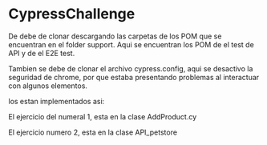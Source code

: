 # CypressChallenge


De debe de clonar descargando las carpetas de los POM que se encuentran en el folder support. Aqui se encuentran los POM de el test de API y de el E2E test.

Tambien se debe de clonar el archivo cypress.config, aqui se desactivo la seguridad de chrome, por que estaba presentando problemas al interactuar con algunos elementos.

los estan implementados asi:

El ejercicio del numeral 1, esta en la clase AddProduct.cy


El ejercicio numero 2,  esta en la clase API_petstore 
